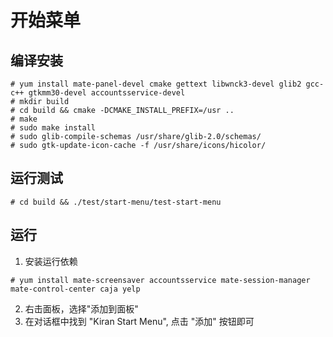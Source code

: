 # 开始菜单

## 编译安装
```
# yum install mate-panel-devel cmake gettext libwnck3-devel glib2 gcc-c++ gtkmm30-devel accountsservice-devel 
# mkdir build
# cd build && cmake -DCMAKE_INSTALL_PREFIX=/usr ..
# make
# sudo make install
# sudo glib-compile-schemas /usr/share/glib-2.0/schemas/
# sudo gtk-update-icon-cache -f /usr/share/icons/hicolor/
```

## 运行测试
```
# cd build && ./test/start-menu/test-start-menu
```

## 运行
1. 安装运行依赖

```
# yum install mate-screensaver accountsservice mate-session-manager mate-control-center caja yelp
```

2. 右击面板，选择"添加到面板"
3. 在对话框中找到 "Kiran Start Menu", 点击 "添加" 按钮即可
